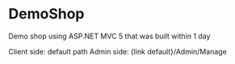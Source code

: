 # DemoShop
Demo shop using ASP.NET MVC 5 that was built within 1 day

Client side: default path
Admin side: {link default}/Admin/Manage
